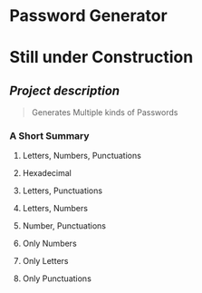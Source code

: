 # Password Generator

# **Still under Construction**

## *Project description*
> Generates Multiple kinds of Passwords

### A Short Summary

1. Letters, Numbers, Punctuations

2. Hexadecimal

3. Letters, Punctuations

4. Letters, Numbers

5. Number, Punctuations

6. Only Numbers

7. Only Letters

8. Only Punctuations

